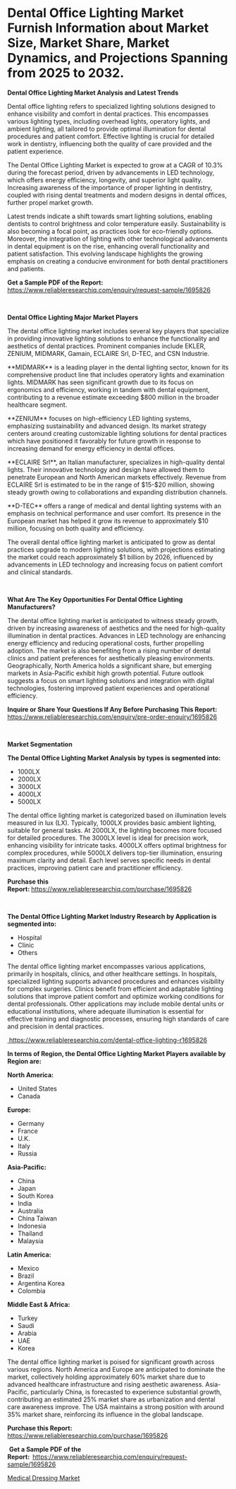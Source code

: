 <p><h1>Dental Office Lighting Market Furnish Information about Market Size, Market Share, Market Dynamics, and Projections Spanning from 2025 to 2032.</h1></p><p><strong>Dental Office Lighting Market Analysis and Latest Trends</strong></p>
<p><p>Dental office lighting refers to specialized lighting solutions designed to enhance visibility and comfort in dental practices. This encompasses various lighting types, including overhead lights, operatory lights, and ambient lighting, all tailored to provide optimal illumination for dental procedures and patient comfort. Effective lighting is crucial for detailed work in dentistry, influencing both the quality of care provided and the patient experience.</p><p>The Dental Office Lighting Market is expected to grow at a CAGR of 10.3% during the forecast period, driven by advancements in LED technology, which offers energy efficiency, longevity, and superior light quality. Increasing awareness of the importance of proper lighting in dentistry, coupled with rising dental treatments and modern designs in dental offices, further propel market growth. </p><p>Latest trends indicate a shift towards smart lighting solutions, enabling dentists to control brightness and color temperature easily. Sustainability is also becoming a focal point, as practices look for eco-friendly options. Moreover, the integration of lighting with other technological advancements in dental equipment is on the rise, enhancing overall functionality and patient satisfaction. This evolving landscape highlights the growing emphasis on creating a conducive environment for both dental practitioners and patients.</p></p>
<p><strong>Get a Sample PDF of the Report:&nbsp;</strong> <a href="https://www.reliableresearchiq.com/enquiry/request-sample/1695826?utm_campaign=2840&utm_medium=2&utm_source=Github&utm_content=ia&utm_term=05032025&utm_id=dental-office-lighting">https://www.reliableresearchiq.com/enquiry/request-sample/1695826</a></p>
<p>&nbsp;</p>
<p><strong>Dental Office Lighting Major Market Players</strong></p>
<p><p>The dental office lighting market includes several key players that specialize in providing innovative lighting solutions to enhance the functionality and aesthetics of dental practices. Prominent companies include EKLER, ZENIUM, MIDMARK, Gamain, ECLAIRE Srl, D-TEC, and CSN Industrie.</p><p>**MIDMARK** is a leading player in the dental lighting sector, known for its comprehensive product line that includes operatory lights and examination lights. MIDMARK has seen significant growth due to its focus on ergonomics and efficiency, working in tandem with dental equipment, contributing to a revenue estimate exceeding $800 million in the broader healthcare segment.</p><p>**ZENIUM** focuses on high-efficiency LED lighting systems, emphasizing sustainability and advanced design. Its market strategy centers around creating customizable lighting solutions for dental practices which have positioned it favorably for future growth in response to increasing demand for energy efficiency in dental offices.</p><p>**ECLAIRE Srl**, an Italian manufacturer, specializes in high-quality dental lights. Their innovative technology and design have allowed them to penetrate European and North American markets effectively. Revenue from ECLAIRE Srl is estimated to be in the range of $15-$20 million, showing steady growth owing to collaborations and expanding distribution channels.</p><p>**D-TEC** offers a range of medical and dental lighting systems with an emphasis on technical performance and user comfort. Its presence in the European market has helped it grow its revenue to approximately $10 million, focusing on both quality and efficiency.</p><p>The overall dental office lighting market is anticipated to grow as dental practices upgrade to modern lighting solutions, with projections estimating the market could reach approximately $1 billion by 2026, influenced by advancements in LED technology and increasing focus on patient comfort and clinical standards.</p></p>
<p>&nbsp;</p>
<p><strong>What Are The Key Opportunities For Dental Office Lighting Manufacturers?</strong></p>
<p><p>The dental office lighting market is anticipated to witness steady growth, driven by increasing awareness of aesthetics and the need for high-quality illumination in dental practices. Advances in LED technology are enhancing energy efficiency and reducing operational costs, further propelling adoption. The market is also benefiting from a rising number of dental clinics and patient preferences for aesthetically pleasing environments. Geographically, North America holds a significant share, but emerging markets in Asia-Pacific exhibit high growth potential. Future outlook suggests a focus on smart lighting solutions and integration with digital technologies, fostering improved patient experiences and operational efficiency.</p></p>
<p><strong>Inquire or Share Your Questions If Any Before Purchasing This Report:</strong> <a href="https://www.reliableresearchiq.com/enquiry/pre-order-enquiry/1695826?utm_campaign=2840&utm_medium=2&utm_source=Github&utm_content=ia&utm_term=05032025&utm_id=dental-office-lighting">https://www.reliableresearchiq.com/enquiry/pre-order-enquiry/1695826</a></p>
<p>&nbsp;</p>
<p><strong>Market Segmentation</strong></p>
<p><strong>The Dental Office Lighting Market Analysis by types is segmented into:</strong></p>
<p><ul><li>1000LX</li><li>2000LX</li><li>3000LX</li><li>4000LX</li><li>5000LX</li></ul></p>
<p><p>The dental office lighting market is categorized based on illumination levels measured in lux (LX). Typically, 1000LX provides basic ambient lighting, suitable for general tasks. At 2000LX, the lighting becomes more focused for detailed procedures. The 3000LX level is ideal for precision work, enhancing visibility for intricate tasks. 4000LX offers optimal brightness for complex procedures, while 5000LX delivers top-tier illumination, ensuring maximum clarity and detail. Each level serves specific needs in dental practices, improving patient care and practitioner efficiency.</p></p>
<p><strong>Purchase this Report:&nbsp;</strong><a href="https://www.reliableresearchiq.com/purchase/1695826?utm_campaign=2840&utm_medium=2&utm_source=Github&utm_content=ia&utm_term=05032025&utm_id=dental-office-lighting">https://www.reliableresearchiq.com/purchase/1695826</a></p>
<p>&nbsp;</p>
<p><strong>The Dental Office Lighting Market Industry Research by Application is segmented into:</strong></p>
<p><ul><li>Hospital</li><li>Clinic</li><li>Others</li></ul></p>
<p><p>The dental office lighting market encompasses various applications, primarily in hospitals, clinics, and other healthcare settings. In hospitals, specialized lighting supports advanced procedures and enhances visibility for complex surgeries. Clinics benefit from efficient and adaptable lighting solutions that improve patient comfort and optimize working conditions for dental professionals. Other applications may include mobile dental units or educational institutions, where adequate illumination is essential for effective training and diagnostic processes, ensuring high standards of care and precision in dental practices.</p></p>
<p><a href="https://www.reliableresearchiq.com/dental-office-lighting-r1695826?utm_campaign=2840&utm_medium=2&utm_source=Github&utm_content=ia&utm_term=05032025&utm_id=dental-office-lighting">&nbsp;https://www.reliableresearchiq.com/dental-office-lighting-r1695826</a></p>
<p><strong>In terms of Region, the Dental Office Lighting Market Players available by Region are:</strong></p>
<p>
    <p> <strong> North America: </strong>
        <ul>
            <li>United States</li>
            <li>Canada</li>
        </ul>
        </p> 
    <p> <strong> Europe: </strong>
        <ul>
            <li>Germany</li>
            <li>France</li>
            <li>U.K.</li>
            <li>Italy</li>
            <li>Russia</li>
        </ul>
        </p> 
    <p> <strong> Asia-Pacific: </strong>
        <ul>
            <li>China</li>
            <li>Japan</li>
            <li>South Korea</li>
            <li>India</li>
            <li>Australia</li>
            <li>China Taiwan</li>
            <li>Indonesia</li>
            <li>Thailand</li>
            <li>Malaysia</li>
        </ul>
        </p> 
    <p> <strong> Latin America: </strong>
        <ul>
            <li>Mexico</li>
            <li>Brazil</li>
            <li>Argentina Korea</li>
            <li>Colombia</li>
        </ul>
        </p> 
    <p> <strong> Middle East & Africa: </strong>
        <ul>
            <li>Turkey</li>
            <li>Saudi</li>
            <li>Arabia</li>
            <li>UAE</li>
            <li>Korea</li>
        </ul>
    </p>
    </p>
<p><p>The dental office lighting market is poised for significant growth across various regions. North America and Europe are anticipated to dominate the market, collectively holding approximately 60% market share due to advanced healthcare infrastructure and rising aesthetic awareness. Asia-Pacific, particularly China, is forecasted to experience substantial growth, contributing an estimated 25% market share as urbanization and dental care awareness improve. The USA maintains a strong position with around 35% market share, reinforcing its influence in the global landscape.</p></p>
<p><strong>Purchase this Report: </strong><a href="https://www.reliableresearchiq.com/purchase/1695826?utm_campaign=2840&utm_medium=2&utm_source=Github&utm_content=ia&utm_term=05032025&utm_id=dental-office-lighting">https://www.reliableresearchiq.com/purchase/1695826</a></p>
<p>&nbsp;<strong>Get a Sample PDF of the Report:&nbsp;&nbsp;</strong><a href="https://www.reliableresearchiq.com/enquiry/request-sample/1695826?utm_campaign=2840&utm_medium=2&utm_source=Github&utm_content=ia&utm_term=05032025&utm_id=dental-office-lighting">https://www.reliableresearchiq.com/enquiry/request-sample/1695826</a></p>
<p><strong></strong></p>
<p><p><a href="https://github.com/abuugjetaj/Market-Research-Report-List-1/blob/main/medical-dressing-market.md?utm_campaign=2840&utm_medium=2&utm_source=Github&utm_content=ia&utm_term=05032025&utm_id=dental-office-lighting">Medical Dressing Market</a></p></p>